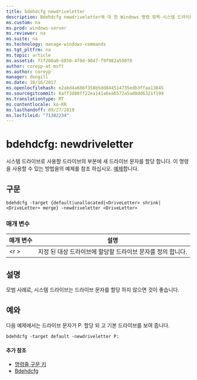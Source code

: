 ```yaml
---
title: bdehdcfg newdriveletter
description: Bdehdcfg newdriveletter에 대 한 Windows 명령 항목-시스템 드라이브로 사용 되는 드라이브의 일부에 새 드라이브 문자를 할당 합니다.
ms.custom: na
ms.prod: windows-server
ms.reviewer: na
ms.suite: na
ms.technology: manage-windows-commands
ms.tgt_pltfrm: na
ms.topic: article
ms.assetid: f1f200a0-6850-4f0d-9047-f9f982a590f8
author: coreyp-at-msft
ms.author: coreyp
manager: dongill
ms.date: 10/16/2017
ms.openlocfilehash: e2abd4a686f358b5dd844514735edb3ffaa13845
ms.sourcegitcommit: 6aff3d88ff22ea141a6ea6572a5ad8dd6321f199
ms.translationtype: MT
ms.contentlocale: ko-KR
ms.lasthandoff: 09/27/2019
ms.locfileid: "71382234"
---
```

# <a name="bdehdcfg-newdriveletter"></a>bdehdcfg: newdriveletter



시스템 드라이브로 사용할 드라이브의 부분에 새 드라이브 문자를 할당 합니다. 이 명령을 사용할 수 있는 방법을의 예제를 참조 하십시오. [예제](#BKMK_Examples)합니다.

## <a name="syntax"></a>구문

```
bdehdcfg -target {default|unallocated|<DriveLetter> shrink|<DriveLetter> merge} -newdriveletter <DriveLetter>
```

### <a name="parameters"></a>매개 변수

|매개 변수|설명|
|---------|-----------|
|\<r >|지정 된 대상 드라이브에 할당할 드라이브 문자를 정의 합니다.|

## <a name="remarks"></a>설명

모범 사례로, 시스템 드라이브는 드라이브 문자를 할당 하지 않으면 것이 좋습니다.

## <a name="BKMK_Examples"></a>예와

다음 예제에서는 드라이브 문자가 P. 할당 되 고 기본 드라이브를 보여 줍니다.
```
bdehdcfg -target default -newdriveletter P:
```

#### <a name="additional-references"></a>추가 참조

-   [명령줄 구문 키](command-line-syntax-key.md)
-   [Bdehdcfg](bdehdcfg.md)